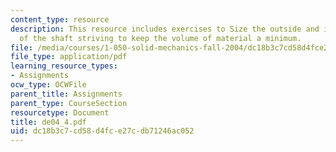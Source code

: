 ```yaml
---
content_type: resource
description: This resource includes exercises to Size the outside and inside diameters
  of the shaft striving to keep the volume of material a minimum.
file: /media/courses/1-050-solid-mechanics-fall-2004/dc18b3c7cd58d4fce27cdb71246ac052_de04_4.pdf
file_type: application/pdf
learning_resource_types:
- Assignments
ocw_type: OCWFile
parent_title: Assignments
parent_type: CourseSection
resourcetype: Document
title: de04_4.pdf
uid: dc18b3c7-cd58-d4fc-e27c-db71246ac052
---
```

